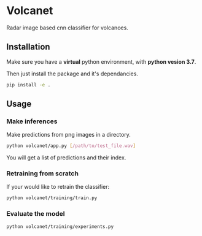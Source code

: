 # Volcanet

Radar image based cnn classifier for volcanoes.

## Installation
Make sure you have a **virtual** python environment, with **python vesion 3.7**.

Then just install the package and it's dependancies.
```bash
pip install -e .
```

## Usage
### Make inferences
Make predictions from png images in a directory.
```bash
python volcanet/app.py [/path/to/test_file.wav]
```
You will get a list of predictions and their index.

### Retraining from scratch
If your would like to retrain the classifier:
```bash
python volcanet/training/train.py
```

### Evaluate the model
```bash
python volcanet/training/experiments.py
```
